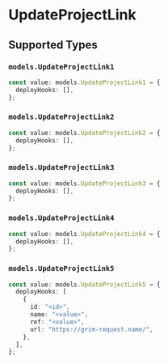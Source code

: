 # UpdateProjectLink


## Supported Types

### `models.UpdateProjectLink1`

```typescript
const value: models.UpdateProjectLink1 = {
  deployHooks: [],
};
```

### `models.UpdateProjectLink2`

```typescript
const value: models.UpdateProjectLink2 = {
  deployHooks: [],
};
```

### `models.UpdateProjectLink3`

```typescript
const value: models.UpdateProjectLink3 = {
  deployHooks: [],
};
```

### `models.UpdateProjectLink4`

```typescript
const value: models.UpdateProjectLink4 = {
  deployHooks: [],
};
```

### `models.UpdateProjectLink5`

```typescript
const value: models.UpdateProjectLink5 = {
  deployHooks: [
    {
      id: "<id>",
      name: "<value>",
      ref: "<value>",
      url: "https://grim-request.name/",
    },
  ],
};
```

